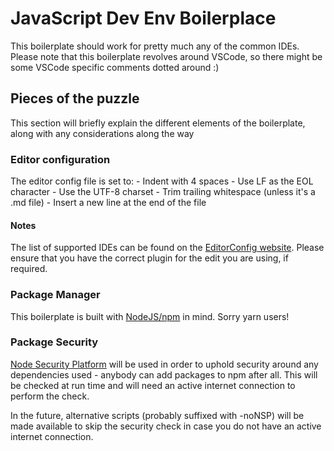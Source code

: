 # JavaScript Dev Env Boilerplace

This boilerplate should work for pretty much any of the common IDEs. Please note that this boilerplate revolves around VSCode, so there might be some VSCode specific comments dotted around :)


## Pieces of the puzzle

This section will briefly explain the different elements of the boilerplate, along with any considerations along the way


### Editor configuration

The editor config file is set to:
    - Indent with 4 spaces
    - Use LF as the EOL character
    - Use the UTF-8 charset
    - Trim trailing whitespace (unless it's a .md file)
    - Insert a new line at the end of the file

#### Notes

The list of supported IDEs can be found on the [EditorConfig website][ec-website]. Please ensure that you have the correct plugin for the edit you are using, if required.


### Package Manager

This boilerplate is built with [NodeJS/npm][node-download] in mind. Sorry yarn users!


### Package Security

[Node Security Platform][nsc-website] will be used in order to uphold security around any dependencies used - anybody can add packages to npm after all. This will be checked at run time and will need an active internet connection to perform the check.

In the future, alternative scripts (probably suffixed with -noNSP) will be made available to skip the security check in case you do not have an active internet connection.

[//]: # (Reference links)

[ec-website]: <http://editorconfig.org/#download>
[node-download]: <https://nodejs.org/en/download/>
[nsc-website]: <https://nodesecurity.io/>

